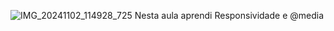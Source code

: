 ![IMG_20241102_114928_725](https://github.com/user-attachments/assets/93a8a05b-ad1f-4c38-b028-cb5b4b0ce3fd)
Nesta aula aprendi Responsividade e @media
